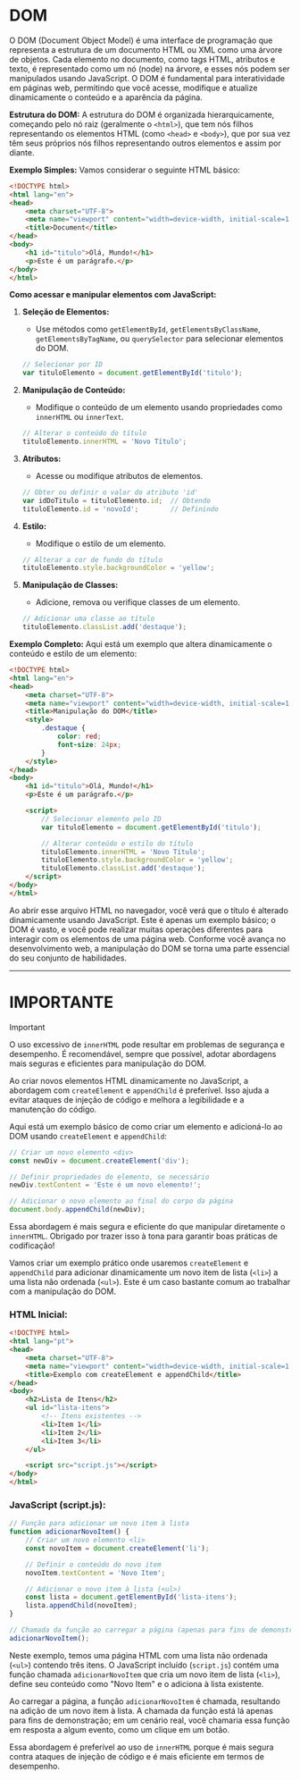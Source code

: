 # DOM

O DOM (Document Object Model) é uma interface de programação que representa a estrutura de um documento HTML ou XML como uma árvore de objetos. Cada elemento no documento, como tags HTML, atributos e texto, é representado como um nó (node) na árvore, e esses nós podem ser manipulados usando JavaScript. O DOM é fundamental para interatividade em páginas web, permitindo que você acesse, modifique e atualize dinamicamente o conteúdo e a aparência da página.

**Estrutura do DOM:**
A estrutura do DOM é organizada hierarquicamente, começando pelo nó raiz (geralmente o `<html>`), que tem nós filhos representando os elementos HTML (como `<head>` e `<body>`), que por sua vez têm seus próprios nós filhos representando outros elementos e assim por diante.

**Exemplo Simples:**
Vamos considerar o seguinte HTML básico:

```html
<!DOCTYPE html>
<html lang="en">
<head>
    <meta charset="UTF-8">
    <meta name="viewport" content="width=device-width, initial-scale=1.0">
    <title>Document</title>
</head>
<body>
    <h1 id="titulo">Olá, Mundo!</h1>
    <p>Este é um parágrafo.</p>
</body>
</html>
```

**Como acessar e manipular elementos com JavaScript:**

1. **Seleção de Elementos:**
   - Use métodos como `getElementById`, `getElementsByClassName`, `getElementsByTagName`, ou `querySelector` para selecionar elementos do DOM.

   ```javascript
   // Selecionar por ID
   var tituloElemento = document.getElementById('titulo');
   ```

2. **Manipulação de Conteúdo:**
   - Modifique o conteúdo de um elemento usando propriedades como `innerHTML` ou `innerText`.

   ```javascript
   // Alterar o conteúdo do título
   tituloElemento.innerHTML = 'Novo Título';
   ```

3. **Atributos:**
   - Acesse ou modifique atributos de elementos.

   ```javascript
   // Obter ou definir o valor do atributo 'id'
   var idDoTitulo = tituloElemento.id;  // Obtendo
   tituloElemento.id = 'novoId';        // Definindo
   ```

4. **Estilo:**
   - Modifique o estilo de um elemento.

   ```javascript
   // Alterar a cor de fundo do título
   tituloElemento.style.backgroundColor = 'yellow';
   ```

5. **Manipulação de Classes:**
   - Adicione, remova ou verifique classes de um elemento.

   ```javascript
   // Adicionar uma classe ao título
   tituloElemento.classList.add('destaque');
   ```

**Exemplo Completo:**
Aqui está um exemplo que altera dinamicamente o conteúdo e estilo de um elemento:

```html
<!DOCTYPE html>
<html lang="en">
<head>
    <meta charset="UTF-8">
    <meta name="viewport" content="width=device-width, initial-scale=1.0">
    <title>Manipulação do DOM</title>
    <style>
        .destaque {
            color: red;
            font-size: 24px;
        }
    </style>
</head>
<body>
    <h1 id="titulo">Olá, Mundo!</h1>
    <p>Este é um parágrafo.</p>

    <script>
        // Selecionar elemento pelo ID
        var tituloElemento = document.getElementById('titulo');

        // Alterar conteúdo e estilo do título
        tituloElemento.innerHTML = 'Novo Título';
        tituloElemento.style.backgroundColor = 'yellow';
        tituloElemento.classList.add('destaque');
    </script>
</body>
</html>
```

Ao abrir esse arquivo HTML no navegador, você verá que o título é alterado dinamicamente usando JavaScript. Este é apenas um exemplo básico; o DOM é vasto, e você pode realizar muitas operações diferentes para interagir com os elementos de uma página web. Conforme você avança no desenvolvimento web, a manipulação do DOM se torna uma parte essencial do seu conjunto de habilidades.

<hr>

# IMPORTANTE

> [!IMPORTANT]
> O uso excessivo de `innerHTML` pode resultar em problemas de segurança e desempenho. É recomendável, sempre que possível, adotar abordagens mais seguras e eficientes para manipulação do DOM.

Ao criar novos elementos HTML dinamicamente no JavaScript, a abordagem com `createElement` e `appendChild` é preferível. Isso ajuda a evitar ataques de injeção de código e melhora a legibilidade e a manutenção do código.

Aqui está um exemplo básico de como criar um elemento e adicioná-lo ao DOM usando `createElement` e `appendChild`:

```javascript
// Criar um novo elemento <div>
const newDiv = document.createElement('div');

// Definir propriedades do elemento, se necessário
newDiv.textContent = 'Este é um novo elemento!';

// Adicionar o novo elemento ao final do corpo da página
document.body.appendChild(newDiv);
```

Essa abordagem é mais segura e eficiente do que manipular diretamente o `innerHTML`. Obrigado por trazer isso à tona para garantir boas práticas de codificação!

Vamos criar um exemplo prático onde usaremos `createElement` e `appendChild` para adicionar dinamicamente um novo item de lista (`<li>`) a uma lista não ordenada (`<ul>`). Este é um caso bastante comum ao trabalhar com a manipulação do DOM.

### HTML Inicial:

```html
<!DOCTYPE html>
<html lang="pt">
<head>
    <meta charset="UTF-8">
    <meta name="viewport" content="width=device-width, initial-scale=1.0">
    <title>Exemplo com createElement e appendChild</title>
</head>
<body>
    <h2>Lista de Itens</h2>
    <ul id="lista-itens">
        <!-- Itens existentes -->
        <li>Item 1</li>
        <li>Item 2</li>
        <li>Item 3</li>
    </ul>

    <script src="script.js"></script>
</body>
</html>
```

### JavaScript (script.js):

```javascript
// Função para adicionar um novo item à lista
function adicionarNovoItem() {
    // Criar um novo elemento <li>
    const novoItem = document.createElement('li');

    // Definir o conteúdo do novo item
    novoItem.textContent = 'Novo Item';

    // Adicionar o novo item à lista (<ul>)
    const lista = document.getElementById('lista-itens');
    lista.appendChild(novoItem);
}

// Chamada da função ao carregar a página (apenas para fins de demonstração)
adicionarNovoItem();
```

Neste exemplo, temos uma página HTML com uma lista não ordenada (`<ul>`) contendo três itens. O JavaScript incluído (`script.js`) contém uma função chamada `adicionarNovoItem` que cria um novo item de lista (`<li>`), define seu conteúdo como "Novo Item" e o adiciona à lista existente.

Ao carregar a página, a função `adicionarNovoItem` é chamada, resultando na adição de um novo item à lista. A chamada da função está lá apenas para fins de demonstração; em um cenário real, você chamaria essa função em resposta a algum evento, como um clique em um botão.

Essa abordagem é preferível ao uso de `innerHTML` porque é mais segura contra ataques de injeção de código e é mais eficiente em termos de desempenho.
